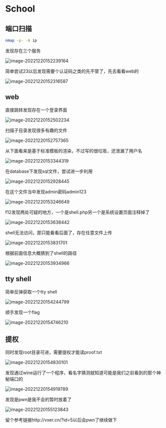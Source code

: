 # School

## 端口扫描

```bash
nmap -p- -A ip
```

发现存在三个服务

![image-20221220152239164](./index/image-20221220152239164.png)

简单尝试23以后发现需要个认证码之类的先不管了，先去看看web的

![image-20221220152316587](./index/image-20221220152316587.png)



## web

直接跳转发现存在一个登录界面

![image-20221220152502234](./index/image-20221220152502234.png)



扫描子目录发现很多有趣的文件

![image-20221220152757365](./index/image-20221220152757365.png)

从下面看来是基于标准模板的渲染，不过写的很垃圾，还泄漏了用户名

![image-20221220153344319](./index/image-20221220153344319.png)



在database下发现sql文件，尝试进一步利用

![image-20221220152928445](./index/image-20221220152928445.png)

在这个文件当中发现admin密码admin123

![image-20221220153246649](./index/image-20221220153246649.png)



f12发现两处可疑的地方，一个是shell.php另一个是系统设置页面注释掉了

![image-20221220153638442](./index/image-20221220153638442.png)

shell无法访问，那只能看看后面了，存在任意文件上传

![image-20221220153831701](./index/image-20221220153831701.png)

根据前面信息大概猜到了shell的路径

![image-20221220153934966](./index/image-20221220153934966.png)

## tty shell

简单反弹获取一个tty shell

![image-20221220154244799](./index/image-20221220154244799.png)

顺手发现一个flag

![image-20221220154746210](./index/image-20221220154746210.png)

## 提权

同时发现root目录可进，需要提权才能读proof.txt

![image-20221220154830101](./index/image-20221220154830101.png)

发现通过wine运行了一个程序，看名字猜测就知道可能是我们之前看到的那个神秘端口的

![image-20221220154919789](./index/image-20221220154919789.png)

发现是pwn是我不会的暂时放着了

![image-20221220155123843](./index/image-20221220155123843.png)

留个参考链接http://vxer.cn/?id=5以后会pwn了继续做下
